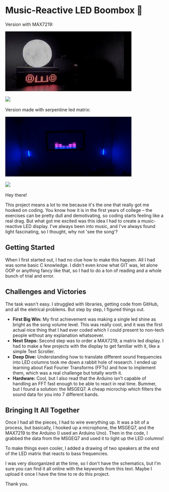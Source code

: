 
# Music-Reactive LED Boombox 🎵

Version with MAX7219:

![gif video](https://raw.githubusercontent.com/luganitoo/Led-Boombox/main/demonstration_video1.gif)



[![](https://markdown-videos-api.jorgenkh.no/youtube/6WLHqHHJZ0w)](https://www.youtube.com/watch?v=6WLHqHHJZ0w)

Version made with serpentine led matrix:

![gif video](/preview.gif)

[![](https://markdown-videos-api.jorgenkh.no/youtube/bVpiMlJVqK0)](https://www.youtube.com/watch?v=bVpiMlJVqK0)

Hey there!

This project means a lot to me because it's the one that really got me hooked on coding. 
You know how it is in the first years of college – the exercises can be pretty dull and demotivating, so coding starts feeling like a real drag.
But what got me excited was this idea I had to create a music-reactive LED display. 
I've always been into music, and I've always found light fascinating, so I thought, why not 'see the song'? 

## Getting Started

When I first started out, I had no clue how to make this happen. All I had was some basic C knowledge. I didn't even know what GIT was, let alone OOP or anything fancy like that, so I had to do a ton of reading and a whole bunch of trial and error.

## Challenges and Victories

The task wasn't easy. I struggled with libraries, getting code from GitHub, and all the eletrical problems. But step by step, I figured things out.

- **First Big Win:** My first achievement was making a single led shine as bright as the song volume level. This was really cool, and it was the first actual nice thing that I had ever coded which I could present to non-tech people without any explanation whatsoever.
- **Next Steps:** Second step was to order a MAX7219, a matrix led display. I had to make a few projects with the display to get familiar with it, like a simple Text Scroller.
- **Deep Dive:** Understanding how to translate different sound frequencies into LED columns took me down a rabbit hole of research. I ended up learning about Fast Fourier Transforms (FFTs) and how to implement them, which was a real challenge but totally worth it.
- **Hardware:** Cool, but I also read that the Arduino isn't capable of handling an FFT fast enough to be able to react in real time. Bummer, but I found a solution: the MSGEQ7. A cheap microchip which filters the sound data for you into 7 different bands.

## Bringing It All Together

Once I had all the pieces, I had to wire everything up. It was a bit of a process, but basically, I hooked up a microphone, the MSGEQ7, and the MAX7219 to the Arduino (I used an Arduino Uno). Then in the code, I grabbed the data from the MSGEQ7 and used it to light up the LED columns!

To make things even cooler, I added a drawing of two speakers at the end of the LED matrix that reacts to bass frequencies.

I was very disorganized at the time, so I don't have the schematics, but I'm sure you can find it all online with the keywords from this text. Maybe I upload it once I have the time to re do this project.

Thank you.

